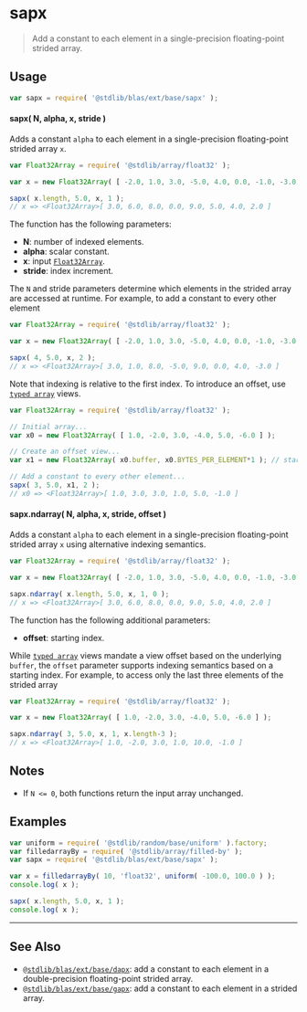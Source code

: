 <!--

@license Apache-2.0

Copyright (c) 2020 The Stdlib Authors.

Licensed under the Apache License, Version 2.0 (the "License");
you may not use this file except in compliance with the License.
You may obtain a copy of the License at

   http://www.apache.org/licenses/LICENSE-2.0

Unless required by applicable law or agreed to in writing, software
distributed under the License is distributed on an "AS IS" BASIS,
WITHOUT WARRANTIES OR CONDITIONS OF ANY KIND, either express or implied.
See the License for the specific language governing permissions and
limitations under the License.

-->

# sapx

> Add a constant to each element in a single-precision floating-point strided array.

<section class="usage">

## Usage

```javascript
var sapx = require( '@stdlib/blas/ext/base/sapx' );
```

#### sapx( N, alpha, x, stride )

Adds a constant `alpha` to each element in a single-precision floating-point strided array `x`.

```javascript
var Float32Array = require( '@stdlib/array/float32' );

var x = new Float32Array( [ -2.0, 1.0, 3.0, -5.0, 4.0, 0.0, -1.0, -3.0 ] );

sapx( x.length, 5.0, x, 1 );
// x => <Float32Array>[ 3.0, 6.0, 8.0, 0.0, 9.0, 5.0, 4.0, 2.0 ]
```

The function has the following parameters:

-   **N**: number of indexed elements.
-   **alpha**: scalar constant.
-   **x**: input [`Float32Array`][@stdlib/array/float32].
-   **stride**: index increment.

The `N` and stride parameters determine which elements in the strided array are accessed at runtime. For example, to add a constant to every other element

```javascript
var Float32Array = require( '@stdlib/array/float32' );

var x = new Float32Array( [ -2.0, 1.0, 3.0, -5.0, 4.0, 0.0, -1.0, -3.0 ] );

sapx( 4, 5.0, x, 2 );
// x => <Float32Array>[ 3.0, 1.0, 8.0, -5.0, 9.0, 0.0, 4.0, -3.0 ]
```

Note that indexing is relative to the first index. To introduce an offset, use [`typed array`][mdn-typed-array] views.

```javascript
var Float32Array = require( '@stdlib/array/float32' );

// Initial array...
var x0 = new Float32Array( [ 1.0, -2.0, 3.0, -4.0, 5.0, -6.0 ] );

// Create an offset view...
var x1 = new Float32Array( x0.buffer, x0.BYTES_PER_ELEMENT*1 ); // start at 2nd element

// Add a constant to every other element...
sapx( 3, 5.0, x1, 2 );
// x0 => <Float32Array>[ 1.0, 3.0, 3.0, 1.0, 5.0, -1.0 ]
```

#### sapx.ndarray( N, alpha, x, stride, offset )

Adds a constant `alpha` to each element in a single-precision floating-point strided array `x` using alternative indexing semantics.

```javascript
var Float32Array = require( '@stdlib/array/float32' );

var x = new Float32Array( [ -2.0, 1.0, 3.0, -5.0, 4.0, 0.0, -1.0, -3.0 ] );

sapx.ndarray( x.length, 5.0, x, 1, 0 );
// x => <Float32Array>[ 3.0, 6.0, 8.0, 0.0, 9.0, 5.0, 4.0, 2.0 ]
```

The function has the following additional parameters:

-   **offset**: starting index.

While [`typed array`][mdn-typed-array] views mandate a view offset based on the underlying `buffer`, the `offset` parameter supports indexing semantics based on a starting index. For example, to access only the last three elements of the strided array

```javascript
var Float32Array = require( '@stdlib/array/float32' );

var x = new Float32Array( [ 1.0, -2.0, 3.0, -4.0, 5.0, -6.0 ] );

sapx.ndarray( 3, 5.0, x, 1, x.length-3 );
// x => <Float32Array>[ 1.0, -2.0, 3.0, 1.0, 10.0, -1.0 ]
```

</section>

<!-- /.usage -->

<section class="notes">

## Notes

-   If `N <= 0`, both functions return the input array unchanged.

</section>

<!-- /.notes -->

<section class="examples">

## Examples

<!-- eslint no-undef: "error" -->

```javascript
var uniform = require( '@stdlib/random/base/uniform' ).factory;
var filledarrayBy = require( '@stdlib/array/filled-by' );
var sapx = require( '@stdlib/blas/ext/base/sapx' );

var x = filledarrayBy( 10, 'float32', uniform( -100.0, 100.0 ) );
console.log( x );

sapx( x.length, 5.0, x, 1 );
console.log( x );
```

</section>

<!-- /.examples -->

<!-- Section for related `stdlib` packages. Do not manually edit this section, as it is automatically populated. -->

<section class="related">

* * *

## See Also

-   <span class="package-name">[`@stdlib/blas/ext/base/dapx`][@stdlib/blas/ext/base/dapx]</span><span class="delimiter">: </span><span class="description">add a constant to each element in a double-precision floating-point strided array.</span>
-   <span class="package-name">[`@stdlib/blas/ext/base/gapx`][@stdlib/blas/ext/base/gapx]</span><span class="delimiter">: </span><span class="description">add a constant to each element in a strided array.</span>

</section>

<!-- /.related -->

<!-- Section for all links. Make sure to keep an empty line after the `section` element and another before the `/section` close. -->

<section class="links">

[@stdlib/array/float32]: https://www.npmjs.com/package/@stdlib/array-float32

[mdn-typed-array]: https://developer.mozilla.org/en-US/docs/Web/JavaScript/Reference/Global_Objects/TypedArray

<!-- <related-links> -->

[@stdlib/blas/ext/base/dapx]: https://github.com/stdlib-js/blas/tree/main/ext/base/dapx

[@stdlib/blas/ext/base/gapx]: https://github.com/stdlib-js/blas/tree/main/ext/base/gapx

<!-- </related-links> -->

</section>

<!-- /.links -->
